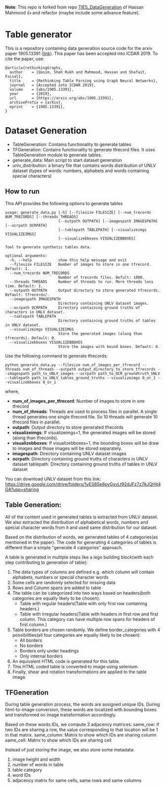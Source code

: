 **Note**: This repo is forked from repo [TIES_DataGeneration](https://github.com/hassan-mahmood/TIES_DataGeneration) of Hassan Mahmood :thumbsup: and refactor (maybe include some advance feature).

# Table generator
This is a repository containing data generation source code for the arxiv paper 1905.13391 ([link](https://arxiv.org/pdf/1905.13391.pdf)). This paper has been accepted into 
ICDAR 2019. To cite the paper, use:

```
@article{rethinkingGraphs,
  author    = {Qasim, Shah Rukh and Mahmood, Hassan and Shafait, Faisal},
  title     = {Rethinking Table Parsing using Graph Neural Networks},
  journal   = {Accepted into ICDAR 2019},
  volume    = {abs/1905.13391},
  year      = {2019},
  url       = {https://arxiv.org/abs/1905.13391},
  archivePrefix = {arXiv},
  eprint    = {1905.13391},
}
```

# Dataset Generation

* TableGeneration: Contains functionality to generate tables
* TFGeneration: Contains functionality to generate tfrecord files. It uses TableGeneration module to generate tables.
* generate_data: Main script to start dataset generation
* unlv_distribution: a binary file that contains words distribution of UNLV dataset (types of words: numbers, alphabets and words containing special characters)


## How to run

This API provides the following options to generate tables

```
usage: generate_data.py [-h] [--filesize FILESIZE] [--num_trecords NUM_TRECORDS] [--threads THREADS]
                        [--outpath OUTPATH] [--imagespath IMAGESPATH] [--ocrpath OCRPATH]
                        [--tablepath TABLEPATH] [--visualizeimgs VISUALIZEIMGS]
                        [--visualizebboxes VISUALIZEBBOXES]

Tool to generate synthetic tables data.

optional arguments:
  -h, --help            show this help message and exit
  --filesize FILESIZE   Number of images to store in one tfrecord. Default: 1.
  --num_trecords NUM_TRECORDS
                        Number of trecords files. Defult: 1000.
  --threads THREADS     Number of threads to run. More threads less time. Default: 1.
  --outpath OUTPATH     Output directory to store generated tfrecords. Default: tfrecords/.
  --imagespath IMAGESPATH
                        Directory containing UNLV dataset images.
  --ocrpath OCRPATH     Directory containing ground truths of characters in UNLV dataset.
  --tablepath TABLEPATH
                        Directory containing ground truths of tables in UNLV dataset.
  --visualizeimgs VISUALIZEIMGS
                        Store the generated images (along than tfrecords). Default: 0.
  --visualizebboxes VISUALIZEBBOXES
                        Store the images with bound boxes. Default: 0.
```


Use the following command to generate tfrecords:




```
python generate_data.py --filesize num_of_images_per_tfrecord --threads num_of_threads --outpath output_directory_to_store_tfrecords --imagespath path_to_UNLV_images --ocrpath path_to_OCR_groundtruth_UNLV --tablepath path_to_UNLV_tables_ground_truths --visualizeimgs 0_or_1 --visualizebboxes 0_or_1
```


where,
- **num_of_images_per_tfrecord**: Number of images to store in one tfrecord
- **num_of_threads**: Threads are used to process files in parallel. A single thread generates one single tfrecord file. So 10 threads will generate 10 tfrecord files in parallel.
- **outpath**: Output directory to store generated tfrecords
- **visualizeimgs**: If visualizeimgs=1, the generated images will be stored (along than tfrecords).
- **visualizebboxes**: If visualizebboxes=1, the bounding boxes will be draw to images and those images will be stored separately.
- **imagespath**: Directory containing UNLV dataset images
- **ocrpath**: Directory containing ground truths of characters in UNLV dataset
tablepath: Directory containing ground truths of tables in UNLV dataset

You can download UNLV dataset from this link:
https://drive.google.com/drive/folders/1yES8Se8pyGsvLt92dJFz7z7AJQHjt4GA?usp=sharing 

## Table Generation:

All of the content used in generated tables is extracted from UNLV dataset. We also extracted the distribution of alphabetical words, numbers and special character words from it and used same distribution for our dataset. 

Based on the distribution of words, we generated tables of 4 categories(as mentioned in the paper). The code for generating 4 categories of tables is different than a simple "generate 4 categories" approach.

A table is generated in multiple steps like a lego building block(with each step contributing to generation of table):
1. The data types of columns are defined e.g. which column will contain alphabets, numbers or special character words
2. Some cells are randomly selected for missing data
3. Rows and Column spans are added to table
4. The table can be categorized into two ways based on headers(both categories are equally likely to be chosen):
    -   Table with regular headers(Table with only first row containing headers.)
    -   Table with irregular headers(Table with headers in first row and first column. This category can have multiple row spans for headers of first column.)
5. Table borders are chosen randomly. We define border_categories with 4 possibilities(all four categories are equally likely to be chosen):
    -   All borders
    -   No borders
    -   Borders only under headings
    -   Only internal borders
6. An equivalent HTML code is generated for this table.
7. This HTML coded table is converted to image using selenium.
6. Finally, shear and rotation transformations are applied to the table image.


## TFGeneration

During table generation process, the words are assigned unique IDs. During html-to-image conversion, these words are localized with bounding boxes and transformed on image transformation accordingly.

Based on these words IDs, we compute 3 adjacency matrices:
same_row: if two IDs are sharing a row, the value corresponding to that location will be 1 in that matrix.
same_column: Matrix to show which IDs are sharing column
same_cell: Matrix to show which IDs are sharing cell

Instead of just storing the image, we also store some metadata:
1. image height and width
2. number of words in table
3. table category
4. word IDs
5. adjacency matrix for same cells, same rows and same columns


